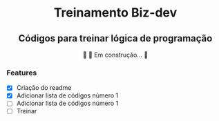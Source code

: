 
<h1 align="center">Treinamento Biz-dev</h1>

<h2 align="center"> Códigos para treinar lógica de programação	</h2>

<p align="center"> 🚧 🚀 Em construção...  🚧</p>

### Features

- [x] Criação do readme
- [x] Adicionar lista de códigos número 1
- [ ] Adicionar lista de códigos número 1
- [ ] Treinar 

